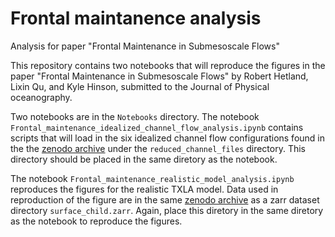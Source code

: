 # Frontal maintanence analysis
Analysis for paper "Frontal Maintenance in Submesoscale Flows"

This repository contains two notebooks that will reproduce the figures in the paper "Frontal Maintenance in Submesoscale Flows" by Robert Hetland, Lixin Qu, and Kyle Hinson, submitted to the Journal of Physical oceanography.

Two notebooks are in the `Notebooks` directory. The notebook `Frontal_maintenance_idealized_channel_flow_analysis.ipynb` contains scripts that will load in the six idealized channel flow configurations found in the the [zenodo archive](https://zenodo.org/records/11069051) under the `reduced_channel_files` directory. This directory should be placed in the same diretory as the notebook.

The notebook `Frontal_maintenance_realistic_model_analysis.ipynb` reproduces the figures for the realistic TXLA model. Data used in reproduction of the figure are in the same [zenodo archive](https://zenodo.org/records/11069051) as a zarr dataset directory `surface_child.zarr`. Again, place this diretory in the same diretory as the notebook to reproduce the figures.
